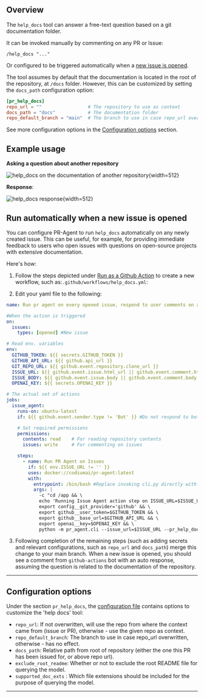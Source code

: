 ## Overview

The `help_docs` tool can answer a free-text question based on a git documentation folder.

It can be invoked manually by commenting on any PR or Issue:

```
/help_docs "..."
```

Or configured to be triggered automatically when a [new issue is opened](#run-as-a-github-action).

The tool assumes by default that the documentation is located in the root of the repository, at `/docs` folder.
However, this can be customized by setting the `docs_path` configuration option:

```toml
[pr_help_docs]
repo_url = ""                 # The repository to use as context
docs_path = "docs"            # The documentation folder
repo_default_branch = "main"  # The branch to use in case repo_url overwritten

```

See more configuration options in the [Configuration options](#configuration-options) section.

## Example usage

[//]: # (#### Asking a question about this repository:)

[//]: # (![help_docs on the documentation of this repository]&#40;https://codium.ai/images/pr_agent/help_docs_comment.png&#41;{width=512})

**Asking a question about another repository**

![help_docs on the documentation of another repository](https://codium.ai/images/pr_agent/help_docs_comment_explicit_git.png){width=512}

**Response**:

![help_docs response](https://codium.ai/images/pr_agent/help_docs_response.png){width=512}

## Run automatically when a new issue is opened

You can configure PR-Agent to run `help_docs` automatically on any newly created issue.
This can be useful, for example, for providing immediate feedback to users who open issues with questions on open-source projects with extensive documentation.

Here's how:

1) Follow the steps depicted under [Run as a Github Action](https://qodo-merge-docs.qodo.ai/installation/github/#run-as-a-github-action) to create a new workflow, such as:`.github/workflows/help_docs.yml`:

2) Edit your yaml file to the following:

```yaml
name: Run pr agent on every opened issue, respond to user comments on an issue

#When the action is triggered
on:
  issues:
    types: [opened] #New issue

# Read env. variables
env:
  GITHUB_TOKEN: ${{ secrets.GITHUB_TOKEN }}
  GITHUB_API_URL: ${{ github.api_url }}
  GIT_REPO_URL: ${{ github.event.repository.clone_url }}
  ISSUE_URL: ${{ github.event.issue.html_url || github.event.comment.html_url }}
  ISSUE_BODY: ${{ github.event.issue.body || github.event.comment.body }}
  OPENAI_KEY: ${{ secrets.OPENAI_KEY }}

# The actual set of actions
jobs:
  issue_agent:
    runs-on: ubuntu-latest
    if: ${{ github.event.sender.type != 'Bot' }} #Do not respond to bots

    # Set required permissions
    permissions:
      contents: read    # For reading repository contents
      issues: write     # For commenting on issues

    steps:
      - name: Run PR Agent on Issues
        if: ${{ env.ISSUE_URL != '' }}
        uses: docker://codiumai/pr-agent:latest
        with:
          entrypoint: /bin/bash #Replace invoking cli.py directly with a shell
          args: |
            -c "cd /app && \
            echo 'Running Issue Agent action step on ISSUE_URL=$ISSUE_URL' && \
            export config__git_provider='github' && \
            export github__user_token=$GITHUB_TOKEN && \            
            export github__base_url=$GITHUB_API_URL && \
            export openai__key=$OPENAI_KEY && \
            python -m pr_agent.cli --issue_url=$ISSUE_URL --pr_help_docs.repo_url="..." --pr_help_docs.docs_path="..." --pr_help_docs.openai_key=$OPENAI_KEY && \help_docs \"$ISSUE_BODY\""
```

3) Following completion of the remaining steps (such as adding secrets and relevant configurations, such as `repo_url` and `docs_path`) merge this change to your main branch.
When a new issue is opened, you should see a comment from `github-actions` bot with an auto response, assuming the question is related to the documentation of the repository.

---

## Configuration options

Under the section `pr_help_docs`, the [configuration file](https://github.com/Codium-ai/pr-agent/blob/main/pr_agent/settings/configuration.toml#L50) contains options to customize the 'help docs' tool:

- `repo_url`: If not overwritten, will use the repo from where the context came from (issue or PR), otherwise - use the given repo as context.
- `repo_default_branch`: The branch to use in case repo_url overwritten, otherwise - has no effect.
- `docs_path`: Relative path from root of repository (either the one this PR has been issued for, or above repo url).
- `exclude_root_readme`:  Whether or not to exclude the root README file for querying the model.
- `supported_doc_exts` : Which file extensions should be included for the purpose of querying the model.

---
